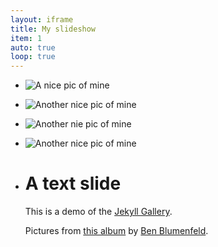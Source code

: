 ```yaml
---
layout: iframe
title: My slideshow
item: 1
auto: true
loop: true
---
```


* ![A nice pic of mine](my-pics1/pic1.jpg)
* ![Another nice pic of mine](my-pics1/pic2.jpg)
* ![Another nie pic of mine](my-pics1/pic3.jpg)
* ![Another nice pic of mine](my-pics1/pic4.jpg)
* # A text slide
  This is a demo of the [Jekyll Gallery](http://lexoyo.me/jekyll-slideshow/).
  
  Pictures from [this album](https://unsplash.com/collections/curated/93) by [Ben Blumenfeld](http://designerfund.com).


